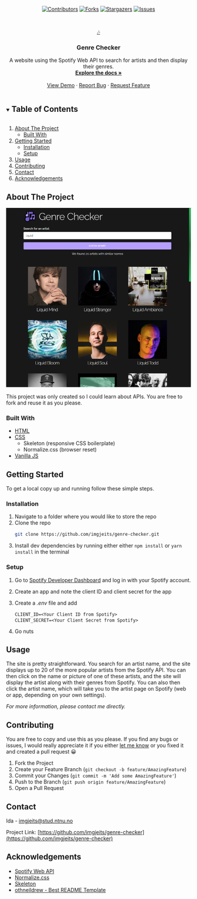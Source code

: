 <div align="center">

[![Contributors][contributors-shield]][contributors-url]
[![Forks][forks-shield]][forks-url]
[![Stargazers][stars-shield]][stars-url]
[![Issues][issues-shield]][issues-url]

</div>

<!-- PROJECT LOGO -->
<br />
<p align="center">
  <a href="https://github.com/imgjeits/genre-checker">
    🎶
  </a>

  <h3 align="center">Genre Checker</h3>
  <p align="center">
    A website using the Spotify Web API to search for artists and then display their genres.
    <br />
    <a href="https://github.com/imgjeits/genre-checker"><strong>Explore the docs »</strong></a>
    <br />
    <br />
    <a href="https://folk.ntnu.no/imgjeits/projects/genre-checker/">View Demo</a>
    ·
    <a href="https://github.com/imgjeits/genre-checker/issues">Report Bug</a>
    ·
    <a href="https://github.com/imgjeits/genre-checker/issues">Request Feature</a>
  </p>
</p>

<!-- TABLE OF CONTENTS -->
<details open="open">
  <summary><h2 style="display: inline-block">Table of Contents</h2></summary>
  <ol>
    <li>
      <a href="#about-the-project">About The Project</a>
      <ul>
        <li><a href="#built-with">Built With</a></li>
      </ul>
    </li>
    <li>
      <a href="#getting-started">Getting Started</a>
      <ul>
        <li><a href="#installation">Installation</a></li>
        <li><a href="#setup">Setup</a></li>
      </ul>
    </li>
    <li><a href="#usage">Usage</a></li>
    <li><a href="#contributing">Contributing</a></li>
    <li><a href="#contact">Contact</a></li>
    <li><a href="#acknowledgements">Acknowledgements</a></li>
  </ol>
</details>

<!-- ABOUT THE PROJECT -->

## About The Project

![Product Name Screen Shot](/images/screenshot.png)

This project was only created so I could learn about APIs. You are free to fork and reuse it as you please.

### Built With

-   [HTML](https://github.com/topics/html)
-   [CSS](https://github.com/topics/css)
    -   Skeleton (responsive CSS boilerplate)
    -   Normalize.css (browser reset)
-   [Vanilla JS](https://github.com/topics/javascript)

<!-- GETTING STARTED -->

## Getting Started

To get a local copy up and running follow these simple steps.

### Installation

1. Navigate to a folder where you would like to store the repo
2. Clone the repo
    ```sh
    git clone https://github.com/imgjeits/genre-checker.git
    ```
3. Install dev dependencies by running either either `npm install` or `yarn install` in the terminal

### Setup

1. Go to [Spotify Developer Dashboard](https://developer.spotify.com/dashboard/) and log in with your Spotify account.
2. Create an app and note the client ID and client secret for the app
3. Create a _.env_ file and add

    ```
    CLIENT_ID=<Your Client ID from Spotify>
    CLIENT_SECRET=<Your Client Secret from Spotify>
    ```

4. Go nuts

<!-- USAGE EXAMPLES -->

## Usage

The site is pretty straightforward. You search for an artist name, and the site displays up to 20 of the more popular artists from the Spotify API. You can then click on the name or picture of one of these artists, and the site will display the artist along with their genres from Spotify. You can also then click the artist name, which will take you to the artist page on Spotify (web or app, depending on your own settings).

_For more information, please contact me directly._

<!-- CONTRIBUTING -->

## Contributing

You are free to copy and use this as you please. If you find any bugs or issues, I would really appreciate it if you either [let me know](https://github.com/imgjeits/genre-checker/issues/new) or you fixed it and created a pull request 😀

1. Fork the Project
2. Create your Feature Branch (`git checkout -b feature/AmazingFeature`)
3. Commit your Changes (`git commit -m 'Add some AmazingFeature'`)
4. Push to the Branch (`git push origin feature/AmazingFeature`)
5. Open a Pull Request

<!-- CONTACT -->

## Contact

Ida - imgjeits@stud.ntnu.no

Project Link: [https://github.com/imgjeits/genre-checker](https://github.com/imgjeits/genre-checker)

<!-- ACKNOWLEDGEMENTS -->

## Acknowledgements

-   [Spotify Web API](https://developer.spotify.com/documentation/web-api/)
-   [Normalize.css](https://necolas.github.io/normalize.css/)
-   [Skeleton](http://getskeleton.com/)
-   [othneildrew - Best README Template](https://github.com/othneildrew/Best-README-Template)

<!-- MARKDOWN LINKS & IMAGES -->
<!-- https://www.markdownguide.org/basic-syntax/#reference-style-links -->

[contributors-shield]: https://img.shields.io/github/contributors/imgjeits/genre-checker.svg?style=for-the-badge
[contributors-url]: https://github.com/imgjeits/genre-checker/graphs/contributors
[forks-shield]: https://img.shields.io/github/forks/imgjeits/genre-checker.svg?style=for-the-badge
[forks-url]: https://github.com/imgjeits/genre-checker/network/members
[stars-shield]: https://img.shields.io/github/stars/imgjeits/genre-checker.svg?style=for-the-badge
[stars-url]: https://github.com/imgjeits/genre-checker/stargazers
[issues-shield]: https://img.shields.io/github/issues/imgjeits/genre-checker.svg?style=for-the-badge
[issues-url]: https://github.com/imgjeits/genre-checker/issues
